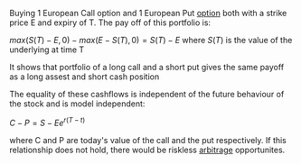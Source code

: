 Buying 1 European Call option and 1 European Put [option](Options.md) both with a strike price E and expiry of T. The pay off of this portfolio is: 

$max(S(T) - E,0) - max(E - S(T), 0) = S(T) - E$
where $S(T)$ is the value of the underlying at time T

It shows that portfolio of a long call and a short put gives the same payoff as a long assest and short cash position 

The equality of these cashflows is independent of the future behaviour of the stock and is model independent: 

$C - P = S - Ee^{r(T-t)}$

where C and P are today's value of the call and the put respectively. If this relationship does not hold, there would be riskless [arbitrage](Arbitrage.md) opportunites.

